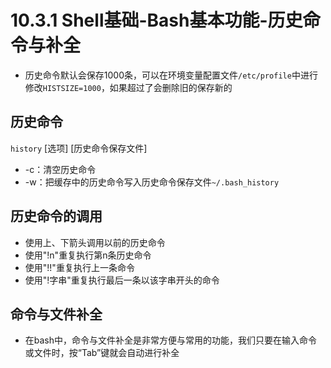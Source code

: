 # 10.3.1 Shell基础-Bash基本功能-历史命令与补全
- 历史命令默认会保存1000条，可以在环境变量配置文件`/etc/profile`中进行修改`HISTSIZE=1000`，如果超过了会删除旧的保存新的
## 历史命令
`history` [选项] [历史命令保存文件]
- -c：清空历史命令
- -w：把缓存中的历史命令写入历史命令保存文件`~/.bash_history`

## 历史命令的调用
- 使用上、下箭头调用以前的历史命令
- 使用"!n"重复执行第n条历史命令
- 使用"!!"重复执行上一条命令
- 使用"!字串"重复执行最后一条以该字串开头的命令

## 命令与文件补全
- 在bash中，命令与文件补全是非常方便与常用的功能，我们只要在输入命令或文件时，按“Tab”键就会自动进行补全
